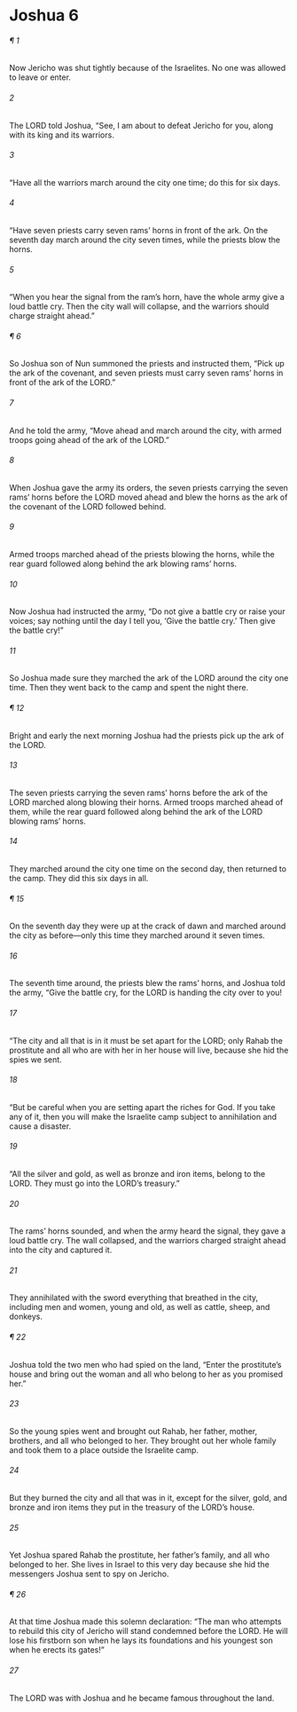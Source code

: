 # Joshua 6
###### ¶ 1
Now Jericho was shut tightly because of the Israelites. No one was allowed to leave or enter.
###### 2
The LORD told Joshua, “See, I am about to defeat Jericho for you, along with its king and its warriors.
###### 3
“Have all the warriors march around the city one time; do this for six days.
###### 4
“Have seven priests carry seven rams’ horns in front of the ark. On the seventh day march around the city seven times, while the priests blow the horns.
###### 5
“When you hear the signal from the ram’s horn, have the whole army give a loud battle cry. Then the city wall will collapse, and the warriors should charge straight ahead.”
###### ¶ 6
So Joshua son of Nun summoned the priests and instructed them, “Pick up the ark of the covenant, and seven priests must carry seven rams’ horns in front of the ark of the LORD.”
###### 7
And he told the army, “Move ahead and march around the city, with armed troops going ahead of the ark of the LORD.”
###### 8
When Joshua gave the army its orders, the seven priests carrying the seven rams’ horns before the LORD moved ahead and blew the horns as the ark of the covenant of the LORD followed behind.
###### 9
Armed troops marched ahead of the priests blowing the horns, while the rear guard followed along behind the ark blowing rams’ horns.
###### 10
Now Joshua had instructed the army, “Do not give a battle cry or raise your voices; say nothing until the day I tell you, ‘Give the battle cry.’ Then give the battle cry!”
###### 11
So Joshua made sure they marched the ark of the LORD around the city one time. Then they went back to the camp and spent the night there.
###### ¶ 12
Bright and early the next morning Joshua had the priests pick up the ark of the LORD.
###### 13
The seven priests carrying the seven rams’ horns before the ark of the LORD marched along blowing their horns. Armed troops marched ahead of them, while the rear guard followed along behind the ark of the LORD blowing rams’ horns.
###### 14
They marched around the city one time on the second day, then returned to the camp. They did this six days in all.
###### ¶ 15
On the seventh day they were up at the crack of dawn and marched around the city as before—only this time they marched around it seven times.
###### 16
The seventh time around, the priests blew the rams’ horns, and Joshua told the army, “Give the battle cry, for the LORD is handing the city over to you!
###### 17
“The city and all that is in it must be set apart for the LORD; only Rahab the prostitute and all who are with her in her house will live, because she hid the spies we sent.
###### 18
“But be careful when you are setting apart the riches for God. If you take any of it, then you will make the Israelite camp subject to annihilation and cause a disaster.
###### 19
“All the silver and gold, as well as bronze and iron items, belong to the LORD. They must go into the LORD’s treasury.”
###### 20
The rams’ horns sounded, and when the army heard the signal, they gave a loud battle cry. The wall collapsed, and the warriors charged straight ahead into the city and captured it.
###### 21
They annihilated with the sword everything that breathed in the city, including men and women, young and old, as well as cattle, sheep, and donkeys.
###### ¶ 22
Joshua told the two men who had spied on the land, “Enter the prostitute’s house and bring out the woman and all who belong to her as you promised her.”
###### 23
So the young spies went and brought out Rahab, her father, mother, brothers, and all who belonged to her. They brought out her whole family and took them to a place outside the Israelite camp.
###### 24
But they burned the city and all that was in it, except for the silver, gold, and bronze and iron items they put in the treasury of the LORD’s house.
###### 25
Yet Joshua spared Rahab the prostitute, her father’s family, and all who belonged to her. She lives in Israel to this very day because she hid the messengers Joshua sent to spy on Jericho.
###### ¶ 26
At that time Joshua made this solemn declaration: “The man who attempts to rebuild this city of Jericho will stand condemned before the LORD. He will lose his firstborn son when he lays its foundations and his youngest son when he erects its gates!”
###### 27
The LORD was with Joshua and he became famous throughout the land.
